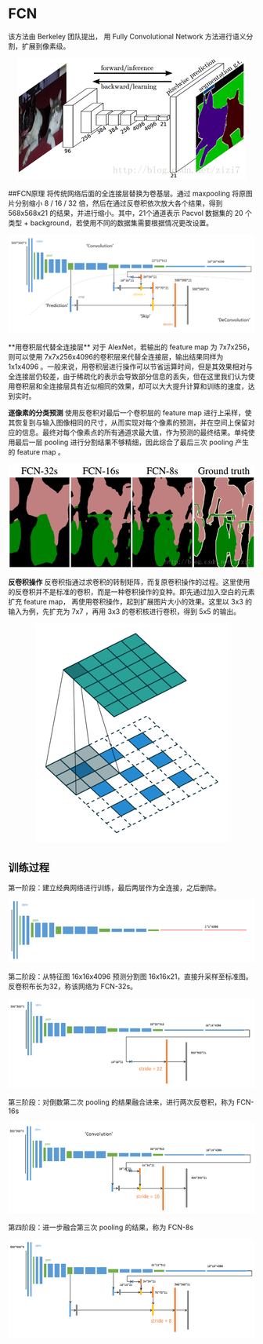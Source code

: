 # FCN
该方法由 Berkeley 团队提出， 用 Fully Convolutional Network 方法进行语义分割，扩展到像素级。
<div align=center>

![](imgs/20181026-143906.png)
</div>
##FCN原理
将传统网络后面的全连接层替换为卷基层。通过 maxpooling 将原图片分别缩小 8 / 16 / 32 倍，然后在通过反卷积依次放大各个结果，得到 568x568x21 的结果，并进行缩小。其中，21个通道表示 Pacvol 数据集的 20 个类型 + background，若使用不同的数据集需要根据情况更改设置。
<div align=center>

![](imgs/20181026-161553.png)
</div>
**用卷积层代替全连接层**
对于 AlexNet，若输出的 feature map 为 7x7x256，则可以使用 7x7x256x4096的卷积层来代替全连接层，输出结果同样为 1x1x4096 。一般来说，用卷积层进行操作可以节省运算时间，但是其效果相对与全连接层仍较差，由于稀疏化的表示会导致部分信息的丢失，但在这里我们认为使用卷积层和全连接层具有近似相同的效果，却可以大大提升计算和训练的速度，达到实时。

**逐像素的分类预测**
使用反卷积对最后一个卷积层的 feature map 进行上采样，使其恢复到与输入图像相同的尺寸，从而实现对每个像素的预测，并在空间上保留对应的信息。最终对每个像素点的所有通道求最大值，作为预测的最终结果。单纯使用最后一层 pooling 进行分割结果不够精细，因此综合了最后三次 pooling 产生的 feature map 。
<div align=center>

![](imgs/20181026-165444.png)
</div>

**反卷积操作**
反卷积指通过求卷积的转制矩阵，而复原卷积操作的过程。这里使用的反卷积并不是标准的卷积，而是一种卷积操作的变种。即先通过加入空白的元素扩充 feature map， 再使用卷积操作，起到扩展图片大小的效果。这里以 3x3 的输入为例，先扩充为 7x7 ，再用 3x3 的卷积核进行卷积，得到 5x5 的输出。
<div align=center>

![](imgs/20181026-170356.png)
</div>

## 训练过程
第一阶段：建立经典网络进行训练，最后两层作为全连接，之后删除。
<div align=center>

![](imgs/20181026-170920.png)
</div>
第二阶段：从特征图 16x16x4096 预测分割图 16x16x21，直接升采样至标准图。反卷积布长为32，称该网络为 FCN-32s。
<div align=center>

![](imgs/20181026-171118.png)
</div>
第三阶段：对倒数第二次 pooling 的结果融合进来，进行两次反卷积，称为 FCN-16s
<div align=center>

![](imgs/20181026-171234.png)
</div>
第四阶段：进一步融合第三次 pooling 的结果，称为 FCN-8s
<div align=center>

![](imgs/20181026-171526.png)
</div>